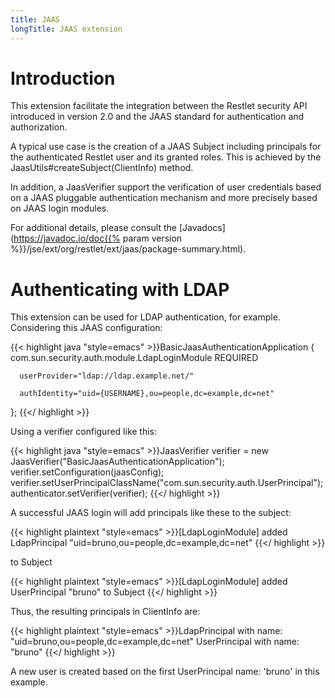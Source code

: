 ```yaml
---
title: JAAS
longTitle: JAAS extension
---
```

# Introduction

This extension facilitate the integration between the Restlet security
API introduced in version 2.0 and the JAAS standard for authentication
and authorization.

A typical use case is the creation of a JAAS Subject including
principals for the authenticated Restlet user and its granted roles.
This is achieved by the JaasUtils\#createSubject(ClientInfo) method.

In addition, a JaasVerifier support the verification of user credentials
based on a JAAS pluggable authentication mechanism and more precisely
based on JAAS login modules.

For additional details, please consult the
[Javadocs](https://javadoc.io/doc{{% param version %}}/jse/ext/org/restlet/ext/jaas/package-summary.html).

# Authenticating with LDAP

This extension can be used for LDAP authentication, for example.
Considering this JAAS configuration:

{{< highlight java "style=emacs" >}}BasicJaasAuthenticationApplication {
  com.sun.security.auth.module.LdapLoginModule REQUIRED

      userProvider="ldap://ldap.example.net/"

      authIdentity="uid={USERNAME},ou=people,dc=example,dc=net"

};
{{</ highlight >}}

Using a verifier configured like this:

{{< highlight java "style=emacs" >}}JaasVerifier verifier = new JaasVerifier("BasicJaasAuthenticationApplication");
verifier.setConfiguration(jaasConfig);
verifier.setUserPrincipalClassName("com.sun.security.auth.UserPrincipal");
authenticator.setVerifier(verifier);
{{</ highlight >}}

A successful JAAS login will add principals like these to the subject:

{{< highlight plaintext "style=emacs" >}}[LdapLoginModule] added LdapPrincipal "uid=bruno,ou=people,dc=example,dc=net"
{{</ highlight >}}

to Subject

{{< highlight plaintext "style=emacs" >}}[LdapLoginModule] added UserPrincipal "bruno" to Subject
{{</ highlight >}}

Thus, the resulting principals in ClientInfo are:

{{< highlight plaintext "style=emacs" >}}LdapPrincipal with name: "uid=bruno,ou=people,dc=example,dc=net"
UserPrincipal with name: "bruno"
{{</ highlight >}}

A new user is created based on the first UserPrincipal name: 'bruno' in
this example.
